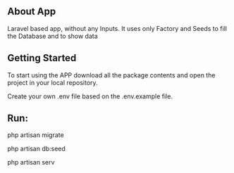 
## About App

Laravel based app, without any Inputs. It uses only Factory and Seeds to fill the
Database and to show data

## Getting Started

To start using the APP download all the package contents and open the project in your local repository.

Create your own .env file based on the .env.example file.

Run:
---

php artisan migrate

php artisan db:seed

php artisan serv

